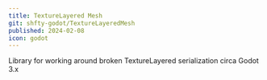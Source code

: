 ```yaml
---
title: TextureLayered Mesh
git: shfty-godot/TextureLayeredMesh
published: 2024-02-08
icon: godot
---
```


Library for working around broken TextureLayered serialization circa Godot 3.x

